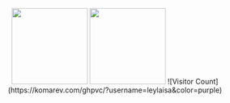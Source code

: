 <p align="center">
  <img height="150" src="https://github-readme-stats.vercel.app/api?username=leylaisa&show_icons=true&theme=radical" />
  <img height="150" src="https://github-readme-stats.vercel.app/api/top-langs/?username=leylaisa&layout=compact&theme=radical" />
  ![Visitor Count](https://komarev.com/ghpvc/?username=leylaisa&color=purple)
</p>
